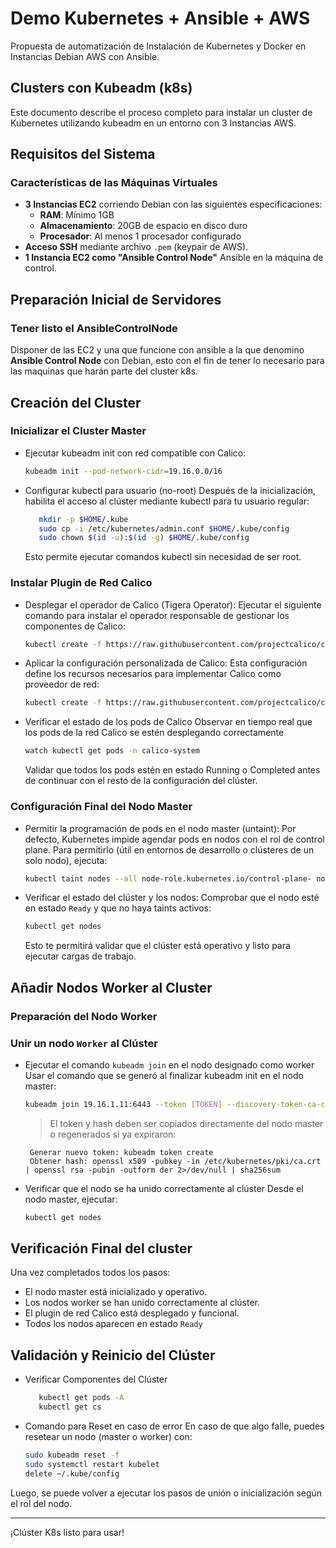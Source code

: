 # Demo Kubernetes + Ansible + AWS

Propuesta de automatización de Instalación de Kubernetes y Docker en Instancias Debian AWS con Ansible.

## Clusters con Kubeadm (k8s)

Este documento describe el proceso completo para instalar un cluster de Kubernetes utilizando kubeadm en un entorno con 3 Instancias AWS.

## Requisitos del Sistema

### Características de las Máquinas Virtuales
- **3 Instancias EC2** corriendo Debian con las siguientes especificaciones:
  - **RAM**: Mínimo 1GB
  - **Almacenamiento**: 20GB de espacio en disco duro
  - **Procesador**: Al menos 1 procesador configurado
- **Acceso SSH** mediante archivo `.pem` (keypair de AWS).
- **1 Instancia EC2 como "Ansible Control Node"** Ansible en la máquina de control.

## Preparación Inicial de Servidores

### Tener listo el AnsibleControlNode
Disponer de las EC2 y una que funcione con ansible a la que denomino **Ansible Control Node** con Debian, esto con el fin de tener lo necesario para las maquinas que harán parte del cluster k8s.

## Creación del Cluster

### Inicializar el Cluster Master

- Ejecutar kubeadm init con red compatible con Calico:
   ```bash
   kubeadm init --pod-network-cidr=19.16.0.0/16
   ```
- Configurar kubectl para usuario (no-root)
   Después de la inicialización, habilita el acceso al clúster mediante kubectl para tu usuario regular:

   ```bash
      mkdir -p $HOME/.kube
      sudo cp -i /etc/kubernetes/admin.conf $HOME/.kube/config
      sudo chown $(id -u):$(id -g) $HOME/.kube/config
   ```
   Esto permite ejecutar comandos kubectl sin necesidad de ser root.

### Instalar Plugin de Red Calico

- Desplegar el operador de Calico (Tigera Operator):
   Ejecutar el siguiente comando para instalar el operador responsable de gestionar los componentes de Calico:
   ```bash
   kubectl create -f https://raw.githubusercontent.com/projectcalico/calico/v3.30.1/manifests/tigera-operator.yaml
   ```

- Aplicar la configuración personalizada de Calico:
   Esta configuración define los recursos necesarios para implementar Calico como proveedor de red:
   ```bash
   kubectl create -f https://raw.githubusercontent.com/projectcalico/calico/v3.30.1/manifests/custom-resources.yaml
   ```

- Verificar el estado de los pods de Calico
   Observar en tiempo real que los pods de la red Calico se estén desplegando correctamente
   ```bash
   watch kubectl get pods -n calico-system
   ```
   Validar que todos los pods estén en estado Running o Completed antes de continuar con el resto de la configuración del clúster.

### Configuración Final del Nodo Master

- Permitir la programación de pods en el nodo master (untaint):
   Por defecto, Kubernetes impide agendar pods en nodos con el rol de control plane. Para permitirlo (útil en entornos de desarrollo o clústeres de un solo nodo), ejecuta:
   ```bash
   kubectl taint nodes --all node-role.kubernetes.io/control-plane- node-role.kubernetes.io/master-
   ```

- Verificar el estado del clúster y los nodos:
   Comprobar que el nodo esté en estado `Ready` y que no haya taints activos:
   ```bash
   kubectl get nodes
   ```
   Esto te permitirá validar que el clúster está operativo y listo para ejecutar cargas de trabajo.

## Añadir Nodos Worker al Cluster

### Preparación del Nodo Worker

### Unir un nodo `Worker` al Clúster
- Ejecutar el comando `kubeadm join` en el nodo designado como worker
   Usar el comando que se generó al finalizar kubeadm init en el nodo master:
   ```bash
   kubeadm join 19.16.1.11:6443 --token [TOKEN] --discovery-token-ca-cert-hash sha256:[HASH]
   ```
   > El token y hash deben ser copiados directamente del nodo master o regenerados si ya expiraron:

       Generar nuevo token: kubeadm token create
       Obtener hash: openssl x509 -pubkey -in /etc/kubernetes/pki/ca.crt | openssl rsa -pubin -outform der 2>/dev/null | sha256sum

- Verificar que el nodo se ha unido correctamente al clúster
   Desde el nodo master, ejecutar:
   ```bash
   kubectl get nodes
   ```

## Verificación Final del cluster

Una vez completados todos los pasos:
- El nodo master está inicializado y operativo.
- Los nodos worker se han unido correctamente al clúster.
- El plugin de red Calico está desplegado y funcional.
- Todos los nodos aparecen en estado `Ready`

## Validación y Reinicio del Clúster

- Verificar Componentes del Clúster
   ```bash
      kubectl get pods -A
      kubectl get cs
   ```
- Comando para Reset en caso de error
   En caso de que algo falle, puedes resetear un nodo (master o worker) con:
   ```bash
   sudo kubeadm reset -f
   sudo systemctl restart kubelet
   delete ~/.kube/config
   ```
Luego, se puede volver a ejecutar los pasos de unión o inicialización según el rol del nodo.

---

¡Clúster K8s listo para usar!
